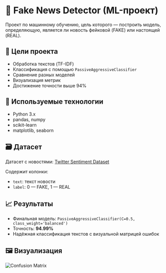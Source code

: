# 📰 Fake News Detector (ML-проект)

Проект по машинному обучению, цель которого — построить модель, определяющую, является ли новость фейковой (FAKE) или настоящей (REAL).

## 📌 Цели проекта

- Обработка текстов (TF-IDF)
- Классификация с помощью `PassiveAggressiveClassifier`
- Сравнение разных моделей
- Визуализация метрик
- Достижение точности выше 94%

## 🧠 Используемые технологии

- Python 3.x
- pandas, numpy
- scikit-learn
- matplotlib, seaborn

## 🗃️ Датасет

Датасет с новостями: [Twitter Sentiment Dataset](https://github.com/dD2405/Twitter_Sentiment_Analysis/blob/master/train.csv)

Содержит колонки:
- `text`: текст новости
- `label`: 0 — FAKE, 1 — REAL

## 📈 Результаты

- Финальная модель: `PassiveAggressiveClassifier(C=0.5, class_weight='balanced')`
- Точность: **94.99%**
- Надёжная классификация текстов с визуальной матрицей ошибок

## 🖼️ Визуализация

![Confusion Matrix](screenshots/confusion_matrix.png) <!-- если хочешь -->
